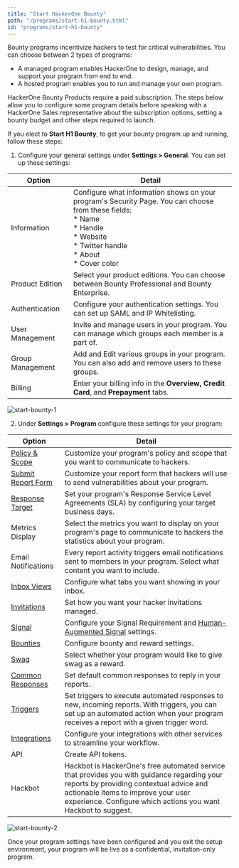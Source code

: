 ```yaml
---
title: "Start HackerOne Bounty"
path: "/programs/start-h1-bounty.html"
id: "programs/start-h1-bounty"
---
```


Bounty programs incentivize hackers to test for critical vulnerabilities. You can choose between 2 types of programs:
* A managed program enables HackerOne to design, manage, and support your program from end to end.
* A hosted program enables you to run and manage your own program.

HackerOne Bounty Products require a paid subscription. The steps below allow you to configure some program details before speaking with a HackerOne Sales representative about the subscription options, setting a bounty budget and other steps required to launch.

If you elect to **Start H1 Bounty**, to get your bounty program up and running, follow these steps:

1. Configure your general settings under **Settings > General**. You can set up these settings:

 Option | Detail
 ------ | ------
 Information | Configure what information shows on your program's Security Page. You can choose from these fields: <br> * Name <br> * Handle <br> * Website <br> * Twitter handle <br> * About <br> * Cover color
 Product Edition | Select your product editions. You can choose between Bounty Professional and Bounty Enterprise.
 Authentication | Configure your authentication settings. You can set up SAML and IP Whitelisting.
 User Management | Invite and manage users in your program. You can manage which groups each member is a part of.
 Group Management | Add and Edit various groups in your program. You can also add and remove users to these groups.
 Billing | Enter your billing info in the **Overview, Credit Card**, and **Prepayment** tabs.

 ![start-bounty-1](./images/start-bounty-1.png)

2. Under **Settings > Program** configure these settings for your program:

 Option | Detail
 ------ | -------
 [Policy & Scope](policy-and-scope.html) | Customize your program's policy and scope that you want to communicate to hackers.
 [Submit Report Form](submit-report-form.html) | Customize your report form that hackers will use to send vulnerabilities about your program.
 [Response Target](response-targets.html) | Set your program's Response Service Level Agreements (SLA) by configuring your target business days.
 Metrics Display | Select the metrics you want to display on your program's page to communicate to hackers the statistics about your program.
 Email Notifications | Every report activity triggers email notifications sent to members in your program. Select what content you want to include.
 [Inbox Views](inbox-views.html) | Configure what tabs you want showing in your inbox.
 [Invitations](invitations.html) | Set how you want your hacker invitations managed.
 [Signal](signal-requirements.html) | Configure your Signal Requirement and [Human-Augmented Signal](human-augmented-signal.html) settings.
 [Bounties](bounties.html) | Configure bounty and reward settings.
 [Swag](swag.html) | Select whether your program would like to give swag as a reward.
 [Common Responses](common-responses.html#___gatsby) | Set default common responses to reply in your reports.
 [Triggers](triggers.html) | Set triggers to execute automated responses to new, incoming reports. With triggers, you can set up an automated action when your program receives a report with a given trigger word.
 [Integrations](supported-integrations.html) | Configure your integrations with other services to streamline your workflow.
 API | Create API tokens.
 Hackbot | Hackbot is HackerOne's free automated service that provides you with guidance regarding your reports by providing contextual advice and actionable items to improve your user experience. Configure which actions you want Hackbot to suggest.

 ![start-bounty-2](./images/start-bounty-2.png)

Once your program settings have been configured and you exit the setup environment, your program will be live as a confidential, invitation-only program.
